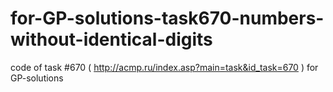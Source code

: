 # for-GP-solutions-task670-numbers-without-identical-digits
code of task #670 ( http://acmp.ru/index.asp?main=task&id_task=670 ) for GP-solutions
